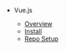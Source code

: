 
- Vue.js

  - [Overview](frameworks/vuejs/_home.md 'Vue.js')
  - [Install](frameworks/vuejs/install.md 'Nodejs Install')
  - [Repo Setup](frameworks/vuejs/repo-setup.md 'Repo Setup')
